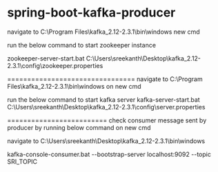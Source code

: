 # spring-boot-kafka-producer

navigate to C:\Program Files\kafka_2.12-2.3.1\bin\windows new cmd

run the below command to start zookeeper instance

zookeeper-server-start.bat C:\Users\sreekanth\Desktop\kafka_2.12-2.3.1\config\zookeeper.properties


================================
navigate to C:\Program Files\kafka_2.12-2.3.1\bin\windows on new cmd

run the below command to start kafka server
kafka-server-start.bat C:\Users\sreekanth\Desktop\kafka_2.12-2.3.1\config\server.properties

=========================
check consumer message sent by producer by running below command on new cmd 

navigate to C:\Users\sreekanth\Desktop\kafka_2.12-2.3.1\bin\windows 

kafka-console-consumer.bat --bootstrap-server localhost:9092 --topic SRI_TOPIC <topic name>